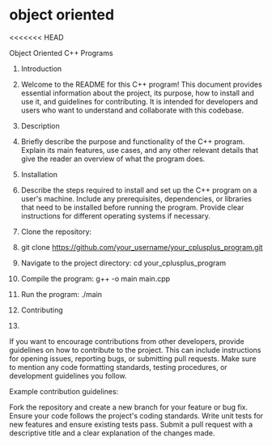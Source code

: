 # object oriented

<<<<<<< HEAD

Object Oriented C++ Programs

1. Introduction
2. 
   Welcome to the README for this C++ program! This document provides essential information about the project, its purpose, how to install and use it, and guidelines for contributing. It is intended for developers and users who want to understand and collaborate with this codebase.

3. Description
4. 
   Briefly describe the purpose and functionality of the C++ program. Explain its main features, use cases, and any other relevant details that give the reader an overview of what the program does.

5. Installation
6. 
   Describe the steps required to install and set up the C++ program on a user's machine. Include any prerequisites, dependencies, or libraries that need to be installed before running the program. Provide clear instructions for different operating systems if necessary.
7. Clone the repository:
8.  git clone https://github.com/your_username/your_cplusplus_program.git
9. Navigate to the project directory: cd your_cplusplus_program
10. Compile the program: g++ -o main main.cpp
11. Run the program: ./main

12. Contributing
13. 
   If you want to encourage contributions from other developers, provide guidelines on how to contribute to the project. This can include instructions for opening issues, reporting bugs, or submitting pull requests. Make sure to mention any code formatting standards, testing procedures, or development guidelines you follow.

Example contribution guidelines:

Fork the repository and create a new branch for your feature or bug fix.
Ensure your code follows the project's coding standards.
Write unit tests for new features and ensure existing tests pass.
Submit a pull request with a descriptive title and a clear explanation of the changes made.
